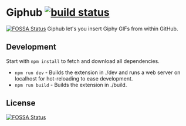 # Giphub [![build status](https://travis-ci.org/severest/giphub.svg?branch=master)](https://travis-ci.org/severest/giphub)
[![FOSSA Status](https://app.fossa.io/api/projects/git%2Bgithub.com%2Fjaller94%2Fgiphub.svg?type=shield)](https://app.fossa.io/projects/git%2Bgithub.com%2Fjaller94%2Fgiphub?ref=badge_shield)
Giphub let's you insert Giphy GIFs from within GitHub.

## Development
Start with `npm install` to fetch and download all dependencies.

* `npm run dev` - Builds the extension in ./dev and runs a web server on localhost for hot-reloading to ease development.
* `npm run build` - Builds the extension in ./build.


## License
[![FOSSA Status](https://app.fossa.io/api/projects/git%2Bgithub.com%2Fjaller94%2Fgiphub.svg?type=large)](https://app.fossa.io/projects/git%2Bgithub.com%2Fjaller94%2Fgiphub?ref=badge_large)